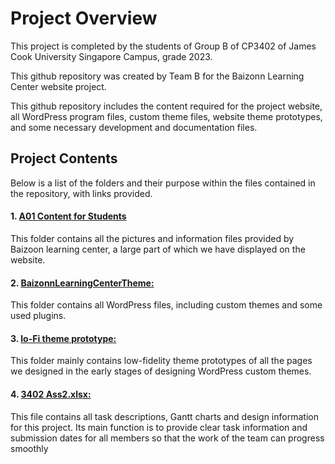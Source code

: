 # Project Overview
<p>This project is completed by the students of Group B of CP3402 of James Cook University Singapore Campus, grade 2023.</p>
<p>This github repository was created by Team B for the Baizonn Learning Center website project.</p>
<p>This github repository includes the content required for the project website, all WordPress program files, custom theme files, website theme prototypes, and some necessary development and documentation files.</p>

## Project Contents

<p>Below is a list of the folders and their purpose within the files contained in the repository, with links provided.</p>

#### 1. [A01 Content for Students](/A01%20Content%20for%20Students)

This folder contains all the pictures and information files provided by Baizoon learning center, a large part of which we have displayed on the website.

#### 2. [BaizonnLearningCenterTheme:](/BaizonnLearningCenterTheme)

This folder contains all WordPress files, including custom themes and some used plugins.

#### 3. [lo-Fi theme prototype:](/lo-Fi%20theme%20prototype)
This folder mainly contains low-fidelity theme prototypes of all the pages we designed in the early stages of designing WordPress custom themes.

#### 4. [3402 Ass2.xlsx:](/3402%20Ass2.xlsx)
This file contains all task descriptions, Gantt charts and design information for this project. Its main function is to provide clear task information and submission dates for all members so that the work of the team can progress smoothly
